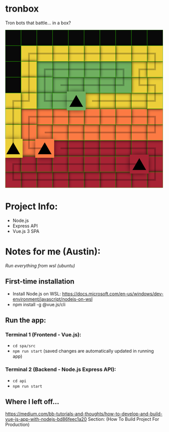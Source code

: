 # tronbox

Tron bots that battle... in a box?

![picture of tronbox in action](spa/src/assets/tronbox_dev_4.png)

# Project Info:

- Node.js
- Express API
- Vue.js 3 SPA

# Notes for me (Austin):

_Run everything from wsl (ubuntu)_

## First-time installation

- Install Node.js on WSL: https://docs.microsoft.com/en-us/windows/dev-environment/javascript/nodejs-on-wsl
- npm install -g @vue.js/cli

## Run the app:

### Terminal 1 (Frontend - Vue.js):

- `cd spa/src`
- `npm run start` (saved changes are automatically updated in running app)

### Terminal 2 (Backend - Node.js Express API):

- `cd api`
- `npm run start`

## Where I left off...

https://medium.com/bb-tutorials-and-thoughts/how-to-develop-and-build-vue-js-app-with-nodejs-bd86feec1a20
Section: (How To Build Project For Production)
